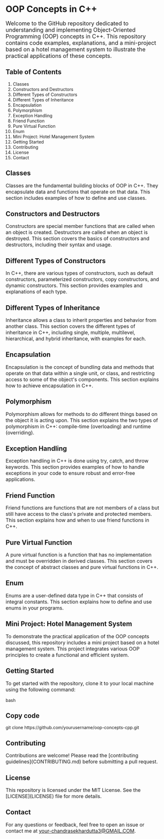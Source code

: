 <h1>OOP Concepts in C++</h1>
<p style="font-size: 18px;">Welcome to the GitHub repository dedicated to understanding and implementing Object-Oriented Programming (OOP) concepts in C++. This repository contains code examples, explanations, and a mini-project based on a hotel management system to illustrate the practical applications of these concepts.</p>
<h2>Table of Contents</h2>
<ol>
<li>Classes</li>
<li>Constructors and Destructors</li>
<li>Different Types of Constructors</li>
<li>Different Types of Inheritance</li>
<li>Encapsulation</li>
<li>Polymorphism</li>
<li>Exception Handling</li>
<li>  Friend Function</li>
<li>  Pure Virtual Function</li>
<li>Enum</li>
<li>Mini Project: Hotel Management System</li>
<li>Getting Started</li>
<li>Contributing</li>
<li>License</li>
<li>Contact</li>
</ol>

<h2>Classes</h2>
<p style="font-size: 16px;">Classes are the fundamental building blocks of OOP in C++. They encapsulate data and functions that operate on that data. This section includes examples of how to define and use classes.</p>
<h2>Constructors and Destructors</h2>
<p style="font-size: 16px;">Constructors are special member functions that are called when an object is created. Destructors are called when an object is destroyed. This section covers the basics of constructors and destructors, including their syntax and usage.</p>
<h2>Different Types of Constructors</h2>
<p style="font-size: 16px;">In C++, there are various types of constructors, such as default constructors, parameterized constructors, copy constructors, and dynamic constructors. This section provides examples and explanations of each type.</p>
<h2>Different Types of Inheritance</h2>
<p style="font-size: 16px;">Inheritance allows a class to inherit properties and behavior from another class. This section covers the different types of inheritance in C++, including single, multiple, multilevel, hierarchical, and hybrid inheritance, with examples for each.</p>
<h2>Encapsulation</h2>
<p style="font-size: 16px;">Encapsulation is the concept of bundling data and methods that operate on that data within a single unit, or class, and restricting access to some of the object's components. This section explains how to achieve encapsulation in C++.</p>
<h2>Polymorphism</h2>
<p style="font-size: 16px;">Polymorphism allows for methods to do different things based on the object it is acting upon. This section explains the two types of polymorphism in C++: compile-time (overloading) and runtime (overriding).</p>
<h2>Exception Handling</h2>
<p style="font-size: 16px;">Exception handling in C++ is done using try, catch, and throw keywords. This section provides examples of how to handle exceptions in your code to ensure robust and error-free applications.</p>
<h2>Friend Function</h2>
<p style="font-size: 16px;">Friend functions are functions that are not members of a class but still have access to the class's private and protected members. This section explains how and when to use friend functions in C++.</p>
<h2>Pure Virtual Function</h2>
<p style="font-size: 16px;">A pure virtual function is a function that has no implementation and must be overridden in derived classes. This section covers the concept of abstract classes and pure virtual functions in C++.</p>
<h2>Enum</h2>
<p style="font-size: 16px;">Enums are a user-defined data type in C++ that consists of integral constants. This section explains how to define and use enums in your programs.</p>
<h2>Mini Project: Hotel Management System</h2>
<p style="font-size: 16px;">To demonstrate the practical application of the OOP concepts discussed, this repository includes a mini project based on a hotel management system. This project integrates various OOP principles to create a functional and efficient system.</p>
<h2>Getting Started</h2>
<p style="font-size: 16px;">To get started with the repository, clone it to your local machine using the following command:</p>
bash
<h2>Copy code</h2>
git clone https://github.com/yourusername/oop-concepts-cpp.git
<h2>Contributing</h2>
<p style="font-size: 16px;">Contributions are welcome! Please read the [contributing guidelines](CONTRIBUTING.md) before submitting a pull request.</p>
<h2>License</h2>
<p style="font-size: 16px;">This repository is licensed under the MIT License. See the [LICENSE](LICENSE) file for more details.</p>
<h2>Contact</h2>
<p style="font-size: 16px;">For any questions or feedback, feel free to open an issue or contact me at <a href="mailto:-chandrasekhardutta3@GMAIL.COM">your-chandrasekhardutta3@GMAIL.COM</a>.</p>
